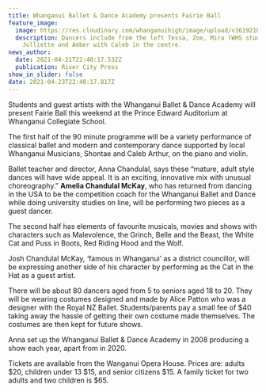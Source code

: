 ```yaml
---
title: Whanganui Ballet & Dance Academy presents Fairie Ball
feature_image:
  image: https://res.cloudinary.com/whanganuihigh/image/upload/v1619218157/News/Dance._Mira_RCP_22.4.21.jpg
  description: Dancers include from the left Tessa, Zoe, Mira (WHS student),
    Julliette and Amber with Caleb in the centre.
news_author:
  date: 2021-04-21T22:40:17.532Z
  publication: River City Press
show_in_slider: false
date: 2021-04-23T22:40:17.817Z
---
```

Students and guest artists with the Whanganui Ballet & Dance Academy will present Fairie Ball this weekend at the Prince Edward Auditorium at Whanganui Collegiate School.

The first half of the 90 minute programme will be a variety performance of classical ballet and modern and contemporary dance supported by local Whanganui Musicians, Shontae and Caleb Arthur, on the piano and violin.

Ballet teacher and director, Anna Chandulal, says these “mature, adult style dances will have wide appeal. It is an exciting, innovative mix with unusual choreography.” **Amelia Chandulal McKay**, who has returned from dancing in the USA to be the competition coach for the Whanganui Ballet and Dance while doing university studies on line, will be performing two pieces as a guest dancer.

The second half has elements of favourite musicals, movies and shows with characters such as Malevolence, the Grinch, Belle and the Beast, the White Cat and Puss in Boots, Red Riding Hood and the Wolf. 

Josh Chandulal McKay, ‘famous in Whanganui’ as a district councillor, will be expressing another side of his character by performing as the Cat in the Hat as a guest artist.

There will be about 80 dancers aged from 5 to seniors aged 18 to 20. They will be wearing costumes designed and made by Alice Patton who was a designer with the Royal NZ Ballet. Students/parents pay a small fee of $40 taking away the hassle of getting their own costume made themselves. The costumes are then kept for future shows.

Anna set up the Whanganui Ballet & Dance Academy in 2008 producing a show each year, apart from in 2020. 

Tickets are available from the Wanganui Opera House. Prices are: adults $20, children under 13  $15, and senior citizens $15. A family ticket for two adults and two children is $65. 